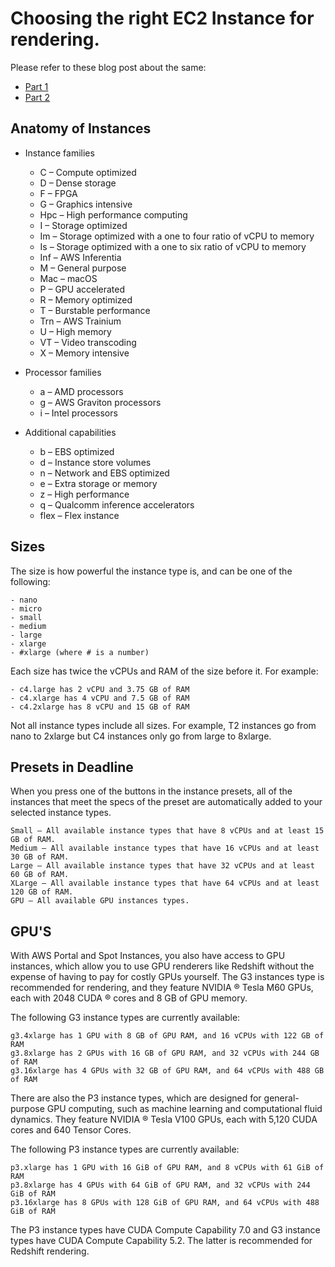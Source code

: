 # Choosing the right EC2 Instance for rendering.

Please refer to these blog post about the same:
- [Part 1](https://aws.amazon.com/blogs/media/choosing-the-right-amazon-ec2-instance-types-for-rendering-with-thinkbox-deadline-part-1/)
- [Part 2](https://aws.amazon.com/blogs/media/choosing-the-right-amazon-ec2-instance-types-for-rendering-with-thinkbox-deadline-part-2/)

## Anatomy of Instances

- Instance families
    - C – Compute optimized
    - D – Dense storage
    - F – FPGA
    - G – Graphics intensive
    - Hpc – High performance computing
    - I – Storage optimized
    - Im – Storage optimized with a one to four ratio of vCPU to memory
    - Is – Storage optimized with a one to six ratio of vCPU to memory
    - Inf – AWS Inferentia
    - M – General purpose
    - Mac – macOS
    - P – GPU accelerated
    - R – Memory optimized
    - T – Burstable performance
    - Trn – AWS Trainium
    - U – High memory
    - VT – Video transcoding
    - X – Memory intensive

- Processor families
    - a – AMD processors
    - g – AWS Graviton processors
    - i – Intel processors

- Additional capabilities
    - b – EBS optimized
    - d – Instance store volumes
    - n – Network and EBS optimized
    - e – Extra storage or memory
    - z – High performance
    - q – Qualcomm inference accelerators
    - flex – Flex instance

## Sizes

The size is how powerful the instance type is, and can be one of the following:

    - nano
    - micro
    - small
    - medium
    - large
    - xlarge
    - #xlarge (where # is a number)

Each size has twice the vCPUs and RAM of the size before it. For example:

    - c4.large has 2 vCPU and 3.75 GB of RAM
    - c4.xlarge has 4 vCPU and 7.5 GB of RAM
    - c4.2xlarge has 8 vCPU and 15 GB of RAM

Not all instance types include all sizes. For example, T2 instances go from nano to 2xlarge but C4 instances only go from large to 8xlarge.

## Presets in Deadline

When you press one of the buttons in the instance presets, all of the instances that meet the specs of the preset are automatically added to your selected instance types.

    Small — All available instance types that have 8 vCPUs and at least 15 GB of RAM.
    Medium — All available instance types that have 16 vCPUs and at least 30 GB of RAM.
    Large — All available instance types that have 32 vCPUs and at least 60 GB of RAM.
    XLarge — All available instance types that have 64 vCPUs and at least 120 GB of RAM.
    GPU — All available GPU instances types.

## GPU'S

With AWS Portal and Spot Instances, you also have access to GPU instances, which allow you to use GPU renderers like Redshift without the expense of having to pay for costly GPUs yourself. The G3 instances type is recommended for rendering, and they feature NVIDIA ® Tesla M60 GPUs, each with 2048 CUDA ® cores and 8 GB of GPU memory.

The following G3 instance types are currently available:

    g3.4xlarge has 1 GPU with 8 GB of GPU RAM, and 16 vCPUs with 122 GB of RAM
    g3.8xlarge has 2 GPUs with 16 GB of GPU RAM, and 32 vCPUs with 244 GB of RAM
    g3.16xlarge has 4 GPUs with 32 GB of GPU RAM, and 64 vCPUs with 488 GB of RAM

There are also the P3 instance types, which are designed for general-purpose GPU computing, such as machine learning and computational fluid dynamics. They feature NVIDIA ® Tesla V100 GPUs, each with 5,120 CUDA cores and 640 Tensor Cores.

The following P3 instance types are currently available:

    p3.xlarge has 1 GPU with 16 GiB of GPU RAM, and 8 vCPUs with 61 GiB of RAM
    p3.8xlarge has 4 GPUs with 64 GiB of GPU RAM, and 32 vCPUs with 244 GiB of RAM
    p3.16xlarge has 8 GPUs with 128 GiB of GPU RAM, and 64 vCPUs with 488 GiB of RAM

The P3 instance types have CUDA Compute Capability 7.0 and G3 instance types have CUDA Compute Capability 5.2. The latter is recommended for Redshift rendering.

